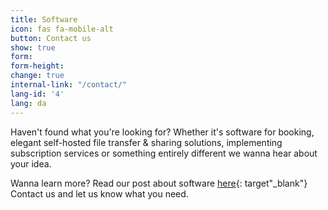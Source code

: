 ```yaml
---
title: Software
icon: fas fa-mobile-alt
button: Contact us
show: true
form: 
form-height: 
change: true
internal-link: "/contact/"
lang-id: '4'
lang: da
---
```

Haven't found what you're looking for? Whether it's software for booking, elegant self-hosted file transfer & sharing solutions, implementing subscription services or something entirely different we wanna hear about your idea.

Wanna learn more? Read our post about software [here](https://www.prolike.io/anything/software/){: target"_blank"} <br>
Contact us and let us know what you need.